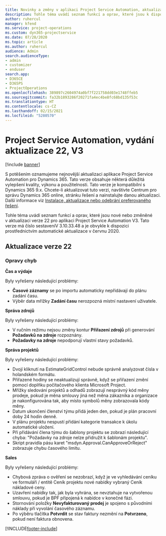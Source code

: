 ```yaml
---
title: Novinky a změny v aplikaci Project Service Automation, aktualizace verze 22, V3
description: Tohle téma uvádí seznam funkcí a oprav, které jsou k dispozici v Project Service Automation, aktualizace verze 22, V3.
author: ruhercul
manager: kfend
ms.service: project-operations
ms.custom: dyn365-projectservice
ms.date: 07/28/2020
ms.topic: article
ms.author: ruhercul
audience: Admin
search.audienceType:
- admin
- customizer
- enduser
search.app:
- D365CE
- D365PS
- ProjectOperations
ms.openlocfilehash: 389897c2604974a0bf7f221758dd03e1748ffeb5
ms.sourcegitcommit: fa32b1893286f20271fa4ec4be8fc68bd135f53c
ms.translationtype: HT
ms.contentlocale: cs-CZ
ms.lasthandoff: 02/15/2021
ms.locfileid: "5280570"
---
```

# <a name="project-service-automation-update-release-22-v3"></a>Project Service Automation, vydání aktualizace 22, V3

[!include [banner](../includes/psa-now-project-operations.md)]

S potěšením oznamujeme nejnovější aktualizaci aplikace Project Service Automation pro Dynamics 365. Tato verze obsahuje některá důležitá vylepšení kvality, výkonu a použitelnosti. Tato verze je kompatibilní s Dynamics 365 9.x. Chcete-li aktualizovat tuto verzi, navštivte Centrum pro správu Dynamics 365 online, stránku řešení a nainstalujte danou aktualizaci. Další informace viz [Instalace, aktualizace nebo odebrání preferovaného řešení](https://docs.microsoft.com/power-platform/admin/install-remove-preferred-solution).

Tohle téma uvádí seznam funkcí a oprav, které jsou nové nebo změněné v aktualizaci verze 22 pro aplikaci Project Service Automation V3. Tato verze má číslo sestaveníV 3.10.33.48 a je obvykle k dispozici prostřednictvím automatické aktualizace v červnu 2020.

## <a name="update-release-22"></a>Aktualizace verze 22

### <a name="bug-fixes"></a>Opravy chyb



**Čas a výdaje**

Byly vyřešeny následující problémy:

- **Časové záznamy** se po importu automaticky nepřidávají do plánu zadání času.
- Výběr data mřížky **Zadání času** nerozpozná místní nastavení uživatele.

**Správa zdrojů**

Byly vyřešeny následující problémy:

- V ručním režimu nejsou změny kontur **Přiřazení zdrojů** při generování **Požadavků na zdroje** rozpoznány.
- **Požadavky na zdroje** nepodporují vlastní stavy požadavků.

**Správa projektů**

Byly vyřešeny následující problémy:

- Dvojí kliknutí na EstimateGridControl nebude správně analyzovat čísla v holandském formátu.
- Přiřazené hodiny se neaktualizují správně, když se přiřazení změní pomocí doplňku počítačového klienta Microsoft Project.
- Mřížky sledování projektů a odhadů zobrazují nesprávný kód měny prodeje, pokud je měna smlouvy jiná než měna zákazníka a organizace je nakonfigurována tak, aby místo symbolů měny zobrazovala kódy měny.
- Datum ukončení členství týmu přidá jeden den, pokud je plán pracovní doby 24 hodin denně.
- V plánu projektu nespustí přidání kategorie transakce k úkolu automatické uložení.
- Při přidávání člena týmu do šablony projektu se zobrazí následující chyba: "Požadavky na zdroje nelze přidružit k šablonám projektu". 
- Skript pravidla pásu karet "msdyn.Approval.CanApproveOrReject" zobrazuje chybu časového limitu.

**Sales**

Byly vyřešeny následující problémy:

- Chybová zpráva o ověření se nezobrazí, když je ve vyhledávání ceníku ve formuláři / entitě Ceník projektu nové nabídky vybraný Ceník nákladové ceny.
- Uzavření nabídky tak, jak byla vyhrána, se nevztahuje na vytvořenou smlouvu, pokud je BPF připojená k nabídce v konečné fázi.
- Stornování položky **Nevyfakturovaný prodej** je spojeno s původními náklady při vyvolání časového záznamu.
- Po výběru tlačítka **Potvrdit** se stav faktury nezmění na **Potvrzeno**, pokud není faktura obnovena.


[!INCLUDE[footer-include](../includes/footer-banner.md)]